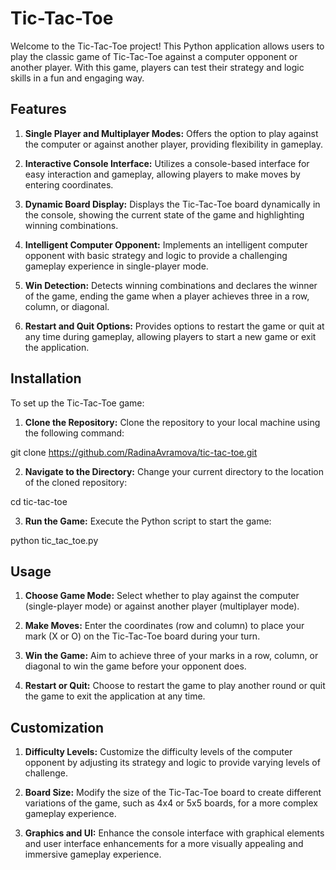 # Tic-Tac-Toe
Welcome to the Tic-Tac-Toe project! This Python application allows users to play the classic game of Tic-Tac-Toe against a computer opponent or another player. With this game, players can test their strategy and logic skills in a fun and engaging way.

## Features
1. **Single Player and Multiplayer Modes:** Offers the option to play against the computer or against another player, providing flexibility in gameplay.

2. **Interactive Console Interface:** Utilizes a console-based interface for easy interaction and gameplay, allowing players to make moves by entering coordinates.

3. **Dynamic Board Display:** Displays the Tic-Tac-Toe board dynamically in the console, showing the current state of the game and highlighting winning combinations.

4. **Intelligent Computer Opponent:** Implements an intelligent computer opponent with basic strategy and logic to provide a challenging gameplay experience in single-player mode.

5. **Win Detection:** Detects winning combinations and declares the winner of the game, ending the game when a player achieves three in a row, column, or diagonal.

6. **Restart and Quit Options:** Provides options to restart the game or quit at any time during gameplay, allowing players to start a new game or exit the application.

## Installation
To set up the Tic-Tac-Toe game:

1. **Clone the Repository:** Clone the repository to your local machine using the following command:

git clone https://github.com/RadinaAvramova/tic-tac-toe.git

2. **Navigate to the Directory:** Change your current directory to the location of the cloned repository:

cd tic-tac-toe

3. **Run the Game:** Execute the Python script to start the game:

python tic_tac_toe.py

## Usage
1. **Choose Game Mode:** Select whether to play against the computer (single-player mode) or against another player (multiplayer mode).

2. **Make Moves:** Enter the coordinates (row and column) to place your mark (X or O) on the Tic-Tac-Toe board during your turn.

3. **Win the Game:** Aim to achieve three of your marks in a row, column, or diagonal to win the game before your opponent does.

4. **Restart or Quit:** Choose to restart the game to play another round or quit the game to exit the application at any time.

## Customization
1. **Difficulty Levels:** Customize the difficulty levels of the computer opponent by adjusting its strategy and logic to provide varying levels of challenge.

2. **Board Size:** Modify the size of the Tic-Tac-Toe board to create different variations of the game, such as 4x4 or 5x5 boards, for a more complex gameplay experience.

3. **Graphics and UI:** Enhance the console interface with graphical elements and user interface enhancements for a more visually appealing and immersive gameplay experience.
